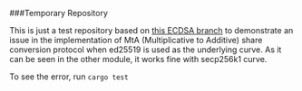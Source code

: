###Temporary Repository

This is just a test repository based on [this ECDSA branch](https://github.com/tmpfs/multi-party-ecdsa/tree/curv-0.8)
to demonstrate an issue in the implementation of MtA (Multiplicative to Additive) share conversion protocol
when ed25519 is used as the underlying curve. As it can be seen in the other module, it works fine with secp256k1 curve.

To see the error, run `cargo test`
